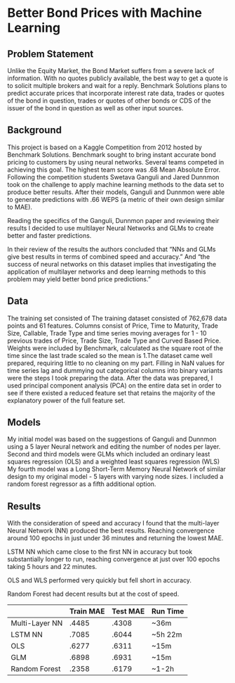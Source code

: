
# Better Bond Prices with Machine Learning
## Problem Statement
Unlike the Equity Market, the Bond Market suffers from a severe lack of information.  With no quotes publicly available, the best way to get a quote is to solicit multiple brokers and wait for a reply.  Benchmark Solutions plans to predict accurate prices that incorporate interest rate data, trades or quotes of the bond in question, trades or quotes of other bonds or CDS of the issuer of the bond in question as well as other input sources. 


## Background
This project is based on a Kaggle Competition from 2012 hosted by Benchmark Solutions.  Benchmark sought to bring instant accurate bond pricing to customers by using neural networks.  Several teams competed in achieving this goal.  The highest team score was .68 Mean Absolute Error.  Following the competition students Swetava Ganguli and Jared Dunnmon took on the challenge to apply machine learning methods to the data set to produce better results.  After their models, Ganguli and Dunnmon were able to generate predictions with .66 WEPS (a metric of their own design similar to MAE).  

Reading the specifics of the Ganguli, Dunnmon paper and reviewing their results I decided to use multilayer Neural Networks and GLMs to create better and faster predictions.

 In their review of the results the authors concluded that “NNs and GLMs give best results in terms of combined speed and accuracy.” And “the success of neural networks on this dataset implies that investigating the application of multilayer networks and deep learning methods to this problem may yield better bond price predictions.”

## Data
The training set consisted of The training dataset consisted of 762,678 data points and 61 features.  Columns consist of Price, Time to Maturity, Trade Size, Callable, Trade Type and time series moving averages for 1 - 10 previous trades of Price, Trade Size, Trade Type and Curved Based Price. Weights were included by Benchmark, calculated as the square root of the time since the last trade scaled so the mean is 1.The dataset came well prepared, requiring little to no cleaning on my part.  Filling in NaN values for time series lag and dummying out categorical columns into binary variants were the steps I took preparing the data.   After the data was prepared, I used principal component analysis (PCA) on the entire data set in order to see if there existed a reduced feature set that retains the majority of the explanatory power of the full feature set.

## Models
My initial model was based on the suggestions of Ganguli and Dunnmon using a 5 layer Neural network and editing the number of nodes per layer.
Second and third models were GLMs which included an ordinary least squares regression (OLS) and a weighted least squares regression (WLS)
My fourth model was a Long Short-Term Memory Neural Network of similar design to my original model - 5 layers with varying node sizes.
I included a random forest regressor as a fifth additional option.

## Results
With the consideration of speed and accuracy I found that the multi-layer Neural Network (NN) produced the best results.  Reaching convergence around 100 epochs in just under 36 minutes and returning the lowest MAE.

LSTM NN which came close to the first NN in accuracy but took substantially longer to run, reaching convergence at just over 100 epochs taking 5 hours and 22 minutes.

OLS and WLS performed very quickly but fell short in accuracy.

Random Forest had decent results but at the cost of speed.


|                | Train MAE | Test MAE | Run Time |
|----------------|-----------|----------|----------|
| Multi-Layer NN | .4485     | .4308    | ~36m     |
| LSTM NN        | .7085     | .6044    | ~5h 22m  |
| OLS            | .6277     | .6311    | ~15m     |
| GLM            | .6898     | .6931    | ~15m     |
| Random Forest  | .2358     | .6179    | ~1-2h    |

